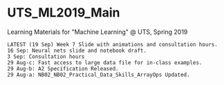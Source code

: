 # UTS_ML2019_Main
Learning Materials for "Machine Learning" @ UTS, Spring 2019

```
LATEST (19 Sep) Week 7 Slide with animations and consultation hours.
16 Sep: Neural nets slide and notebook draft.
3 Sep: Consultation hours
29 Aug-c: Fast access to large data file for in-class examples.
29 Aug-b: A2 Specification Released.
29 Aug-a: NB02_NB02_Practical_Data_Skills_ArrayOps Updated.
```

